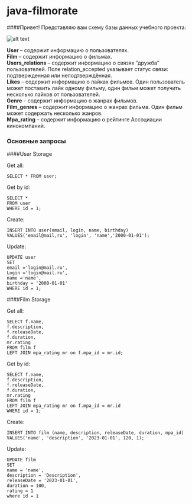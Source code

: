 # java-filmorate

####Привет!
Представляю вам схему базы данных учебного проекта:

![alt text](ВatabaseSchema.png)

**User** – содержит информацию о пользователях.\
**Film** – содержит информацию о фильмах.\
**Users_relations** – содержит информацию о связях “дружба” пользователей. Поле relation_accepted указывает статус связи: подтвержденная или неподтверждённая.\
**Likes** – содержит информацию о лайках фильмов. Один пользователь может поставить лайк одному фильму, один фильм может получить несколько лайков от пользователей.\
**Genre** – содержит информацию о жанрах фильмов.\
**Film_genres** – содержит информацию о жанрах фильма. Один фильм может содержать несколько жанров.\
**Mpa_rating** – содержит информацию о рейтинге Ассоциации кинокомпаний.

### Основные запросы

####User Storage

Get all:
```roomsql
SELECT * FROM user;
```

Get by id:
```roomsql
SELECT *
FROM user
WHERE id = 1;
```

Create:
```roomsql
INSERT INTO user(email, login, name, birthday)
VALUES('email@mail,ru', 'login', 'name','2000-01-01');
```

Update:
```roomsql
UPDATE user
SET
email ='login@mail.ru', 
Login ='login@mail.ru', 
name ='name', 
birthday = '2000-01-01'
WHERE id = 1;
```

####Film Storage

Get all:
```roomsql
SELECT f.name,
f.description,
f.releaseDate,
f.duration,
mr.rating
FROM film f
LEFT JOIN mpa_rating mr on f.mpa_id = mr.id;
```

Get by id:
```roomsql
SELECT f.name,
f.description,
f.releaseDate,
f.duration,
mr.rating
FROM film f
LEFT JOIN mpa_rating mr on f.mpa_id = mr.id
WHERE id = 1;
```

Create:
```roomsql
INSERT INTO film (name, description, releaseDate, duration, mpa_id)
VALUES('name', 'description', '2023-01-01', 120, 1);
```

Update:
```roomsql
UPDATE film
SET
name = 'name',
description = 'Description',
releaseDate = '2023-01-01',
duration = 100,
rating = 1
where id = 1
```